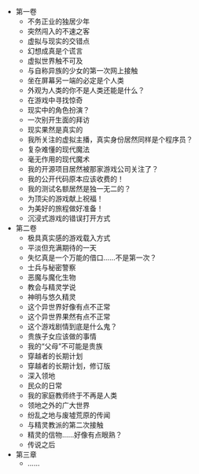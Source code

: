 * 第一卷
  * 不务正业的独居少年
  * 突然闯入的不速之客
  * 虚拟与现实的交错点
  * 幻想成真是个谎言
  * 虚拟世界触不可及
  * 与自称异族的少女的第一次网上接触
  * 坐在屏幕另一端的必定是个人类
  * 外观为人类的你不是人类还能是什么？
  * 在游戏中寻找惊奇
  * 现实中的角色扮演？
  * 一次别开生面的拜访
  * 现实果然是真实的
  * 我所关注的虚拟主播，真实身份居然同样是个程序员？
  * 复杂难懂的现代魔法
  * 毫无作用的现代魔术
  * 我的开源项目居然被那家游戏公司关注了？
  * 我的公开代码原本应该收费的！
  * 我的测试名额居然是独一无二的？
  * 为顶尖的游戏献上祝福！
  * 为美好的旅程做好准备！
  * 沉浸式游戏的错误打开方式
* 第二卷
  * 极具真实感的游戏载入方式
  * 平淡但充满期待的一天
  * 失忆真是一个万能的借口……不是第一次？
  * 士兵与秘密警察
  * 恶魔与魔化生物
  * 教会与精灵学说
  * 神明与悠久精灵
  * 这个异世界好像有点不正常
  * 这个异世界果然有点不正常
  * 这个游戏剧情到底是什么鬼？
  * 贵族子女应该做的事情
  * 我的“父母”不可能是贵族
  * 穿越者的长期计划
  * 穿越者的长期计划，修订版
  * 深入领地
  * 民众的日常
  * 我的家庭教师终于不再是人类
  * 领地之外的广大世界
  * 纷乱之地与废墟荒原的传闻
  * 与精灵教派的第二次接触
  * 精灵的信物……好像有点眼熟？
  * 传说之后
* 第三章
  * ……